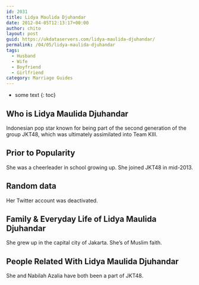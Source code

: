 ```yaml
---
id: 2031
title: Lidya Maulida Djuhandar
date: 2012-04-05T12:13:17+00:00
author: chito
layout: post
guid: https://ukdataservers.com/lidya-maulida-djuhandar/
permalink: /04/05/lidya-maulida-djuhandar
tags:
  - Husband
  - Wife
  - Boyfriend
  - Girlfriend
category: Marriage Guides
---
```


* some text
{: toc}
          
          
## Who is  Lidya Maulida Djuhandar
                  
                  
                  
Indonesian pop star known for being part of the second generation of the group JKT48, which was ultimately assimilated into Team KIII.
                  
                
                
                
## Prior to Popularity 
                  
                  
                  
She was a cheerleader in school growing up. She joined JKT48 in mid-2013.
                  
                
                
                
## Random data 
                  
                  
                  
Her Twitter account was deactivated. 
                  
                
                
                
## Family & Everyday Life of Lidya Maulida Djuhandar
                  
                  
                  
She grew up in the capital city of Jakarta. She&#8217;s of Muslim faith.
                  
                
                
                
## People Related With  Lidya Maulida Djuhandar
                  
                  
                  
She and Nabilah Azalia have both been a part of JKT48.
                  
                
              
            
          
          
          
    
    
  
